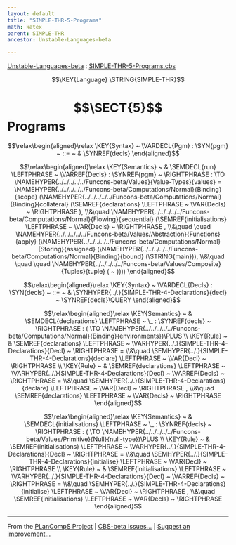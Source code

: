 ```yaml
---
layout: default
title: "SIMPLE-THR-5-Programs"
math: katex
parent: SIMPLE-THR
ancestor: Unstable-Languages-beta

---
```


[Unstable-Languages-beta] : [SIMPLE-THR-5-Programs.cbs]

$$\KEY{Language} \STRING{SIMPLE-THR}$$

# $$\SECT{5}$$ Programs
           


$$\relax\begin{aligned}\relax
  \KEY{Syntax} ~ 
    \VARDECL{Pgm} : \SYN{pgm}
      ~ ::= ~ & \SYNREF{decls}
\end{aligned}$$

$$\relax\begin{aligned}\relax
  \KEY{Semantics} ~ 
  & \SEMDECL{run} \LEFTPHRASE ~ \VARREF{Decls} : \SYNREF{pgm} ~ \RIGHTPHRASE  :  \TO \NAMEHYPER{../../../../../Funcons-beta/Values}{Value-Types}{values} = \NAMEHYPER{../../../../../Funcons-beta/Computations/Normal}{Binding}{scope}
                                                                                                                            (\NAMEHYPER{../../../../../Funcons-beta/Computations/Normal}{Binding}{collateral}
                                                                                                                               (\SEMREF{declarations} \LEFTPHRASE ~ \VAR{Decls} ~ \RIGHTPHRASE ), \\&\quad 
                                                                                                                             \NAMEHYPER{../../../../../Funcons-beta/Computations/Normal}{Flowing}{sequential}
                                                                                                                               (\SEMREF{initialisations} \LEFTPHRASE ~ \VAR{Decls} ~ \RIGHTPHRASE , \\&\quad \quad 
                                                                                                                                \NAMEHYPER{../../../../../Funcons-beta/Values/Abstraction}{Functions}{apply}
                                                                                                                                  (\NAMEHYPER{../../../../../Funcons-beta/Computations/Normal}{Storing}{assigned}
                                                                                                                                     (\NAMEHYPER{../../../../../Funcons-beta/Computations/Normal}{Binding}{bound}
                                                                                                                                        (\STRING{main})), \\&\quad \quad \quad 
                                                                                                                                   \NAMEHYPER{../../../../../Funcons-beta/Values/Composite}{Tuples}{tuple}
                                                                                                                                     ( ~ ))))
\end{aligned}$$

$$\relax\begin{aligned}\relax
  \KEY{Syntax} ~ 
    \VARDECL{Decls} : \SYN{decls}
      ~ ::= ~ & \SYNHYPER{../.}{SIMPLE-THR-4-Declarations}{decl} ~ \SYNREF{decls}\QUERY
\end{aligned}$$

$$\relax\begin{aligned}\relax
  \KEY{Semantics} ~ 
  & \SEMDECL{declarations} \LEFTPHRASE ~ \_ : \SYNREF{decls} ~ \RIGHTPHRASE  : ( \TO \NAMEHYPER{../../../../../Funcons-beta/Computations/Normal}{Binding}{environments})\PLUS 
\\
  \KEY{Rule} ~ 
    & \SEMREF{declarations} \LEFTPHRASE ~ \VARHYPER{../.}{SIMPLE-THR-4-Declarations}{Decl} ~ \RIGHTPHRASE  = \\&\quad
      \SEMHYPER{../.}{SIMPLE-THR-4-Declarations}{declare} \LEFTPHRASE ~ \VAR{Decl} ~ \RIGHTPHRASE 
\\
  \KEY{Rule} ~ 
    & \SEMREF{declarations} \LEFTPHRASE ~ \VARHYPER{../.}{SIMPLE-THR-4-Declarations}{Decl} ~ \VARREF{Decls} ~ \RIGHTPHRASE  = \\&\quad
      \SEMHYPER{../.}{SIMPLE-THR-4-Declarations}{declare} \LEFTPHRASE ~ \VAR{Decl} ~ \RIGHTPHRASE , \\&\quad 
      \SEMREF{declarations} \LEFTPHRASE ~ \VAR{Decls} ~ \RIGHTPHRASE 
\end{aligned}$$

$$\relax\begin{aligned}\relax
  \KEY{Semantics} ~ 
  & \SEMDECL{initialisations} \LEFTPHRASE ~ \_ : \SYNREF{decls} ~ \RIGHTPHRASE  : ( \TO \NAMEHYPER{../../../../../Funcons-beta/Values/Primitive}{Null}{null-type})\PLUS 
\\
  \KEY{Rule} ~ 
    & \SEMREF{initialisations} \LEFTPHRASE ~ \VARHYPER{../.}{SIMPLE-THR-4-Declarations}{Decl} ~ \RIGHTPHRASE  = \\&\quad
      \SEMHYPER{../.}{SIMPLE-THR-4-Declarations}{initialise} \LEFTPHRASE ~ \VAR{Decl} ~ \RIGHTPHRASE 
\\
  \KEY{Rule} ~ 
    & \SEMREF{initialisations} \LEFTPHRASE ~ \VARHYPER{../.}{SIMPLE-THR-4-Declarations}{Decl} ~ \VARREF{Decls} ~ \RIGHTPHRASE  = \\&\quad
      \SEMHYPER{../.}{SIMPLE-THR-4-Declarations}{initialise} \LEFTPHRASE ~ \VAR{Decl} ~ \RIGHTPHRASE , \\&\quad 
      \SEMREF{initialisations} \LEFTPHRASE ~ \VAR{Decls} ~ \RIGHTPHRASE 
\end{aligned}$$



[Funcons-beta]: /CBS-beta/math/Funcons-beta
  "FUNCONS-BETA"
[Unstable-Funcons-beta]: /CBS-beta/math/Unstable-Funcons-beta
  "UNSTABLE-FUNCONS-BETA"
[Languages-beta]: /CBS-beta/math/Languages-beta
  "LANGUAGES-BETA"
[Unstable-Languages-beta]: /CBS-beta/math/Unstable-Languages-beta
  "UNSTABLE-LANGUAGES-BETA"
[CBS-beta]: /CBS-beta 
  "CBS-BETA"


____

From the [PLanCompS Project] | [CBS-beta issues...] | [Suggest an improvement...]

[SIMPLE-THR-5-Programs.cbs]: /CBS-beta/Unstable-Languages-beta/SIMPLE-Threads/SIMPLE-THR-cbs/SIMPLE-THR/SIMPLE-THR-5-Programs/SIMPLE-THR-5-Programs.cbs
  "CBS SOURCE FILE"
[PLanCompS Project]: https://plancomps.github.io
  "PROGRAMMING LANGUAGE COMPONENTS AND SPECIFICATIONS PROJECT HOME PAGE"
[CBS-beta issues...]: https://github.com/plancomps/CBS-beta/issues
  "CBS-BETA ISSUE REPORTS ON GITHUB"
[Suggest an improvement...]: mailto:plancomps@gmail.com?Subject=CBS-beta%20-%20comment&Body=Re%3A%20CBS-beta%20specification%20at%20SIMPLE-THR/SIMPLE-THR-5-Programs/SIMPLE-THR-5-Programs.cbs%0A%0AComment/Query/Issue/Suggestion%3A%0A%0A%0ASignature%3A%0A 
  "GENERATE AN EMAIL TEMPLATE"
